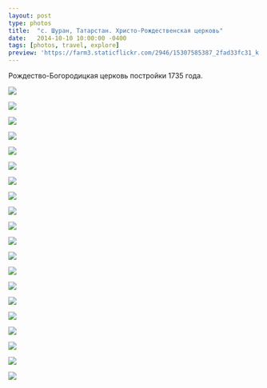 ```yaml
---
layout: post
type: photos
title:  "с. Шуран, Татарстан. Христо-Рождественская церковь"
date:   2014-10-10 10:00:00 -0400
tags: [photos, travel, explore]
preview: 'https://farm3.staticflickr.com/2946/15307585387_2fad33fc31_k.jpg'
---
```


Рождество-Богородицкая церковь постройки 1735 года.

![](https://farm4.staticflickr.com/3930/15307530017_2c6e9ce107_k.jpg)

![](https://farm4.staticflickr.com/3931/15307462568_164c2e5ba0_k.jpg)

![](https://farm4.staticflickr.com/3931/15470981946_646b002007_k.jpg)

![](https://farm4.staticflickr.com/3946/15307400300_f45b449078_k.jpg)

![](https://farm6.staticflickr.com/5613/15307401170_fdb9b77c6f_k.jpg)

![](https://farm4.staticflickr.com/3928/15307533847_b65f3fabca_k.jpg)

![](https://farm4.staticflickr.com/3949/15470985246_9aab43e78b_k.jpg)

![](https://farm6.staticflickr.com/5616/15493757642_121651fcbe_k.jpg)

![](https://farm4.staticflickr.com/3948/15307467868_59ffd718e6_k.jpg)

![](https://farm3.staticflickr.com/2946/15307585387_2fad33fc31_k.jpg)

![](https://farm4.staticflickr.com/3949/15470987266_1c326c56ad_k.jpg)

![](https://farm4.staticflickr.com/3933/15307537347_1318e33bfe_k.jpg)

![](https://farm6.staticflickr.com/5610/15307405740_7a86e88ccc_k.jpg)

![](https://farm3.staticflickr.com/2946/15307406970_94c66879f8_k.jpg)

![](https://farm6.staticflickr.com/5607/15307538977_509ae2f346_k.jpg)

![](https://farm4.staticflickr.com/3954/15307471608_c6b982b494_k.jpg)

![](https://farm3.staticflickr.com/2945/15493762912_0fca2e1d6a_k.jpg)

![](https://farm3.staticflickr.com/2946/15470992126_3711135f9a_k.jpg)

![](https://farm4.staticflickr.com/3927/15493764442_3635c0e081_k.jpg)

![](https://farm4.staticflickr.com/3950/15494124565_c80c1f0194_k.jpg)
